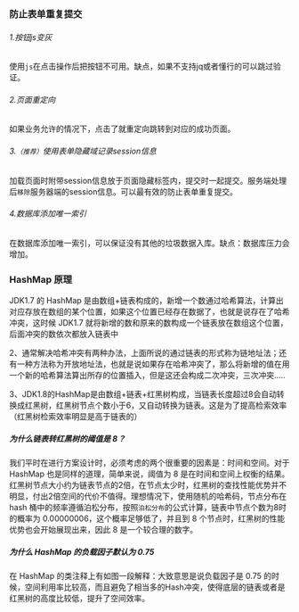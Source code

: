 ### 防止表单重复提交

###### 1.按钮js变灰

使用`js`在点击操作后把按钮不可用。缺点，如果不支持jq或者懂行的可以跳过验证。

###### 2.页面重定向

如果业务允许的情况下，点击了就重定向跳转到对应的成功页面。

###### 3.`（推荐）`使用表单隐藏域记录session信息

加载页面时附带session信息放于页面隐藏标签内，提交时一起提交。服务端处理后`移除`服务器端的session信息。可以最有效的防止表单重复提交。

###### 4.数据库添加唯一索引

在数据库添加唯一索引，可以保证没有其他的垃圾数据入库。缺点：数据库压力会增加。



### HashMap 原理

JDK1.7 的 HashMap 是由数组+链表构成的，新增一个数通过哈希算法，计算出对应存放在数组的某个位置，如果这个位置已经存在数据了，也就是说存在了哈希冲突，这时候 JDK1.7 就将新增的数和原来的数构成一个链表放在数组这个位置，后面冲突的数依次都放入链表中

2、通常解决哈希冲突有两种办法，上面所说的通过链表的形式称为链地址法；还有一种方法称为开放地址法，也就是说如果存在哈希冲突了，那么将新增的值在用一个新的哈希算法算出所存的位置插入，但是这还会构成二次冲突，三次冲突.....

3、JDK1.8的HashMap是由数组+链表+红黑树构成，当链表长度超过8会自动转换成红黑树，红黑树节点个数小于6，又自动转换为链表。这是为了提高检索效率（红黑树检索效率明显是高于链表的）

##### 为什么链表转红黑树的阈值是 8？

我们平时在进行方案设计时，必须考虑的两个很重要的因素是：时间和空间。对于 HashMap 也是同样的道理，简单来说，阈值为 8 是在时间和空间上权衡的结果。红黑树节点大小约为链表节点的2倍，在节点太少时，红黑树的查找性能优势并不明显，付出2倍空间的代价不值得。理想情况下，使用随机的哈希码，节点分布在 hash 桶中的频率遵循泊松分布，按照`泊松分布`的公式计算，链表中节点个数为8时的概率为 0.00000006，这个概率足够低了，并且到 8 个节点时，红黑树的性能优势也会开始展现出来，因此 8 是一个较合理的数字。

##### 为什么 HashMap 的负载因子默认为 0.75

在 HashMap 的类注释上有如图一段解释：大致意思是说负载因子是 0.75 的时候，空间利用率比较高，而且避免了相当多的Hash冲突，使得底层的链表或者是红黑树的高度比较低，提升了空间效率。

